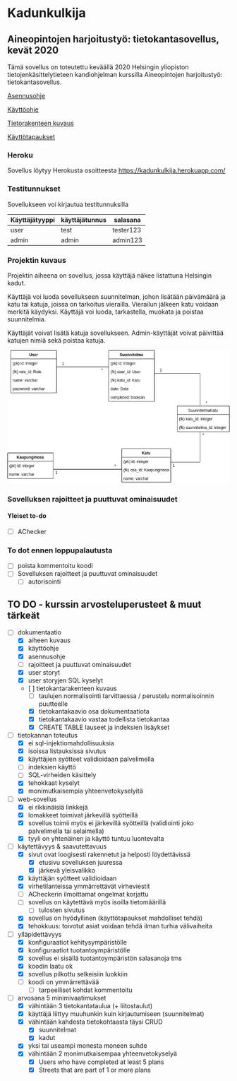 # Kadunkulkija

## Aineopintojen harjoitustyö: tietokantasovellus, kevät 2020

Tämä sovellus on toteutettu keväällä 2020 Helsingin yliopiston
tietojenkäsittelytieteen kandiohjelman kurssilla Aineopintojen harjoitustyö:
tietokantasovellus.

[Asennusohje](https://github.com/noorary/kadunkulkija/blob/master/dokumentaatio/asennusohje.md)

[Käyttöohje](https://github.com/noorary/kadunkulkija/blob/master/dokumentaatio/kayttoohje.md)

[Tietorakenteen kuvaus](https://github.com/noorary/kadunkulkija/blob/master/dokumentaatio/kadunkulkija.png)

[Käyttötapaukset](https://github.com/noorarytila/kadunkulkija/blob/master/dokumentaatio/kayttotapaukset.md)

### Heroku

Sovellus löytyy Herokusta osoitteesta https://kadunkulkija.herokuapp.com/

### Testitunnukset

Sovellukseen voi kirjautua testitunnuksilla

Käyttäjätyyppi | käyttäjätunnus | salasana
-------------- | -------------- | --------
user           | test           | tester123
admin          | admin          | admin123

### Projektin kuvaus

Projektin aiheena on sovellus, jossa käyttäjä näkee listattuna Helsingin kadut.

Käyttäjä voi luoda sovellukseen suunnitelman, johon lisätään päivämäärä ja katu tai katuja, joissa on tarkoitus vierailla.
Vierailun jälkeen katu voidaan merkitä käydyksi. Käyttäjä voi luoda, tarkastella, muokata ja 
poistaa suunnitelmia. 

Käyttäjät voivat lisätä katuja sovellukseen. Admin-käyttäjät voivat päivittää katujen nimiä sekä poistaa katuja.  

![Tietokantakaavio](https://github.com/noorary/kadunkulkija/blob/master/dokumentaatio/kadunkulkija.png?raw=true)

### Sovelluksen rajoitteet ja puuttuvat ominaisuudet

#### Yleiset to-do

- [ ] AChecker

### To dot ennen loppupalautusta

- [ ] poista kommentoitu koodi
- [ ] Sovelluksen rajoitteet ja puuttuvat ominaisuudet
    - [ ] autorisointi

## TO DO - kurssin arvosteluperusteet & muut tärkeät


- [ ] dokumentaatio
    - [x] aiheen kuvaus
    - [x] käyttöohje
    - [x] asennusohje
    - [ ] rajoitteet ja puuttuvat ominaisuudet
    - [x] user storyt
    - [x] user storyjen SQL kyselyt
    - [ ] tietokantarakenteen kuvaus
        - [ ] taulujen normalisointi tarvittaessa / perustelu normalisoinnin puutteelle
        - [x] tietokantakaavio osa dokumentaatiota
        - [x] tietokantakaavio vastaa todellista tietokantaa
        - [x] CREATE TABLE lauseet ja indeksien lisäykset

- [ ] tietokannan toteutus
    - [x] ei sql-injektiomahdollisuuksia
    - [x] isoissa listauksissa sivutus
    - [x] käyttäjien syötteet validioidaan palvelimella
    - [ ] indeksien käyttö
    - [ ] SQL-virheiden käsittely
    - [x] tehokkaat kyselyt
    - [x] monimutkaisempia yhteenvetokyselyitä

- [ ] web-sovellus
    - [x] ei rikkinäisiä linkkejä
    - [x] lomakkeet toimivat järkevillä syötteillä
    - [x] sovellus toimii myös ei järkevillä syötteillä (validiointi joko palvelimella tai selaimella)
    - [x] tyyli on yhtenäinen ja käyttö tuntuu luontevalta

- [ ] käytettävyys & saavutettavuus
    - [x] sivut ovat loogisesti rakennetut ja helposti löydettävissä
        - [x] etusivu sovelluksen juuressa
        - [x] järkevä yleisvalikko
    - [x] käyttäjän syötteet validioidaan
    - [x] virhetilanteissa ymmärrettävät virheviestit
    - [ ] ACheckerin ilmoittamat ongelmat korjattu
    - [ ] sovellus on käytettävä myös isoilla tietomäärillä
        - [ ] tulosten sivutus
    - [x] sovellus on hyödyllinen (käyttötapaukset mahdolliset tehdä)
    - [x] tehokkuus: toivotut asiat voidaan tehdä ilman turhia välivaiheita

- [ ] ylläpidettävyys
    - [x] konfiguraatiot kehitysympäristölle
    - [x] konfiguraatiot tuotantoympäristölle
    - [x] sovellus ei sisällä tuotantoympäristön salasanoja tms
    - [x] koodin laatu ok
    - [x] sovellus pilkottu selkeisiin luokkiin
    - [ ] koodi on ymmärrettävää
        - [ ] tarpeelliset kohdat kommentoitu

- [ ] arvosana 5 minimivaatimukset
    - [x] vähintään 3 tietokantataulua (+ liitostaulut)
    - [x] käyttäjä liittyy muuhunkin kuin kirjautumiseen (suunnitelmat)
    - [x] vähintään kahdesta tietokohtaasta täysi CRUD 
        - [x] suunnitelmat
        - [x] kadut
    - [x] yksi tai useampi monesta moneen suhde
    - [x] vähintään 2 monimutkaisempaa yhteenvetokyselyä
        - [x] Users who have completed at least 5 plans
        - [x] Streets that are part of 1 or more plans
